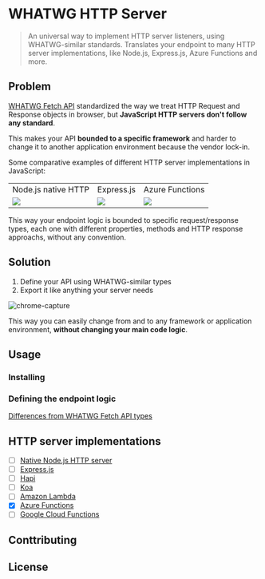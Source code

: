 # WHATWG HTTP Server
> An universal way to implement HTTP server listeners, using WHATWG-similar standards. Translates your endpoint to many HTTP server implementations, like Node.js, Express.js, Azure Functions and more.

## Problem

[WHATWG Fetch API](https://fetch.spec.whatwg.org/) standardized the way we treat HTTP Request and Response objects in browser, but **JavaScript HTTP servers don't follow any standard**.

This makes your API **bounded to a specific framework** and harder to change it to another application environment because the vendor lock-in.

Some comparative examples of different HTTP server implementations in JavaScript:

<table>
  <tr>
    <td>Node.js native HTTP</td>
    <td>Express.js</td>
    <td>Azure Functions</td>
  </tr>
  <tr>
    <td><img src="https://user-images.githubusercontent.com/2074685/146836384-45f9447c-adce-4a32-b910-d1953b9f3222.png" /></td>
    <td><img src="https://user-images.githubusercontent.com/2074685/146836673-443de78e-75db-4586-aeeb-64a3ccf8732a.png" /></td>
    <td><img src="https://user-images.githubusercontent.com/2074685/146836718-0f8566f5-09db-46bd-89ff-f2e47cb2c128.png" /></td>
  </tr>
</table>

This way your endpoint logic is bounded to specific request/response types, each one with different properties, methods and HTTP response approachs, without any convention.


## Solution

1. Define your API using WHATWG-similar types
2. Export it like anything your server needs

![chrome-capture](https://user-images.githubusercontent.com/2074685/146835800-1db8acb9-7d38-4fce-9fa4-078d209e721d.gif)

This way you can easily change from and to any framework or application environment, **without changing your main code logic**.

## Usage

### Installing

### Defining the endpoint logic

[Differences from WHATWG Fetch API types](markdown/WHATWG_DIFFERENCES.md)
## HTTP server implementations

- [ ] [Native Node.js HTTP server]()
- [ ] [Express.js]()
- [ ] [Hapi]()
- [ ] [Koa]()
- [ ] [Amazon Lambda]()
- [X] [Azure Functions]()
- [ ] [Google Cloud Functions]()

## Conttributing

## License
